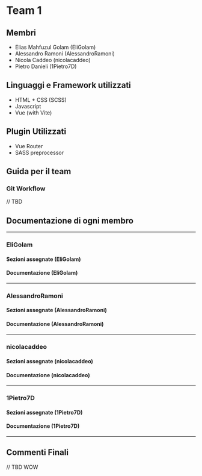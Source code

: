 # Team 1

## Membri

* Elias Mahfuzul Golam (EliGolam)
* Alessandro Ramoni (AlessandroRamoni)
* Nicola Caddeo (nicolacaddeo)
* Pietro Danieli (1Pietro7D)

## Linguaggi e Framework utilizzati

* HTML + CSS (SCSS)
* Javascript
* Vue (with Vite)

## Plugin Utilizzati

* Vue Router
* SASS preprocessor

## Guida per il team

### Git Workflow

// TBD

## Documentazione di ogni membro

---

### EliGolam

#### Sezioni assegnate (EliGolam)

#### Documentazione (EliGolam)

---

### AlessandroRamoni

#### Sezioni assegnate (AlessandroRamoni)

#### Documentazione (AlessandroRamoni)

---

### nicolacaddeo

#### Sezioni assegnate (nicolacaddeo)

#### Documentazione (nicolacaddeo)

---

### 1Pietro7D

#### Sezioni assegnate (1Pietro7D)

#### Documentazione (1Pietro7D)

---

## Commenti Finali

// TBD WOW